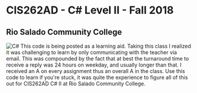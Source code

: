 # CIS262AD - C# Level II - Fall 2018
## Rio Salado Community College 
![C#](https://imgur.com/2OfWz8J)
This code is being posted as a learning aid. Taking this class I realized it was challenging to learn by only communicating with the teacher via email. This was compounded by the fact that at best the turnaround time to receive a reply was 24 hours on weekday, and usually longer than that. I received an A on every assignment thus an overall A in the class. Use this code to learn if you're stuck, it was quite the experience to figure all of this out for CIS262AD C# II at Rio Salado Community College.